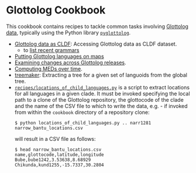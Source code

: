 # Glottolog Cookbook

This cookbook contains recipes to tackle common tasks involving 
[Glottolog data](https://github.com/glottolog/glottolog),
typically using the Python library [`pyglottolog`](https://github.com/glottolog/pyglottolog).

- [Glottolog data as CLDF](recipes/glottolog_cldf/README.md): Accessing Glottolog data as CLDF dataset.
  - to [list recent grammars](recipes/glottolog_cldf/recent_grammars.md)
- [Putting Glottolog languages on maps](recipes/maps.md)
- [Examining changes across Glottolog releases](recipes/changes.md).
- [Computing MEDs over time](recipes/med_over_time.md).
- [treemaker](treemaker): Extracting a tree for a given set of languoids from the global tree.
- [`recipes/locations_of_child_languages.py`](recipes/locations_of_child_languages.py) is a script to extract locations for all languages in a given clade. It must be invoked specifying the local path to a clone of the Glottolog repository, the glottocode of the clade and the name of the CSV file to which to write the data, e.g. - if
invoked from within the `cookbook` directory of a repository clone:
  ```
  $ python locations_of_child_languages.py .. narr1281 narrow_bantu_locations.csv
  ```
  will result in a CSV file as follows:
  ```
  $ head narrow_bantu_locations.csv 
  name,glottocode,latitude,longitude
  Bube,bube1242,3.53638,8.68929
  Chikunda,kund1255,-15.7337,30.2804
  ```

